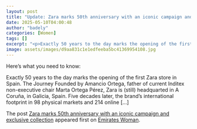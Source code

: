 ```yaml
---
layout: post
title: "Update: Zara marks 50th anniversary with an iconic campaign and exclusive collection"
date: 2025-05-10T04:00:48
author: "badely"
categories: [Women]
tags: []
excerpt: "<p>Exactly 50 years to the day marks the opening of the first Zara store in Spain. The Journey Founded by Amancio Ortega, father of current Inditex no"
image: assets/images/d9aa831c1e1edfeeba5bc41369954108.jpg
---
```


Here’s what you need to know: <p>Exactly 50 years to the day marks the opening of the first Zara store in Spain. The Journey Founded by Amancio Ortega, father of current Inditex non-executive chair Marta Ortega Pérez, Zara is (still) headquarted in A Coruña, in Galicia, Spain. Five decades later, the brand’s international footprint in 98 physical markets and 214 online [&#8230;]</p>
<p>The post <a href="https://emirateswoman.com/zara-marks-50th-anniversary-with-an-iconic-campaign-and-exclusive-collection/" rel="nofollow">Zara marks 50th anniversary with an iconic campaign and exclusive collection</a> appeared first on <a href="https://emirateswoman.com" rel="nofollow">Emirates Woman</a>.</p>

